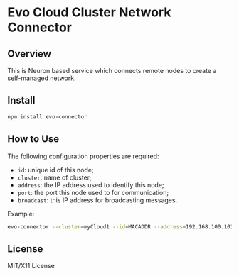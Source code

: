 # Evo Cloud Cluster Network Connector

## Overview

This is Neuron based service which connects remote nodes to create a self-managed network.

## Install

```bash
npm install evo-connector
```

## How to Use

The following configuration properties are required:
- `id`: unique id of this node;
- `cluster`: name of cluster;
- `address`: the IP address used to identify this node;
- `port`: the port this node used to for communication;
- `broadcast`: this IP address for broadcasting messages.

Example:

```bash
evo-connector --cluster=myCloud1 --id=MACADDR --address=192.168.100.101 --port=680 --broadcast=192.168.255.255
```

## License

MIT/X11 License
